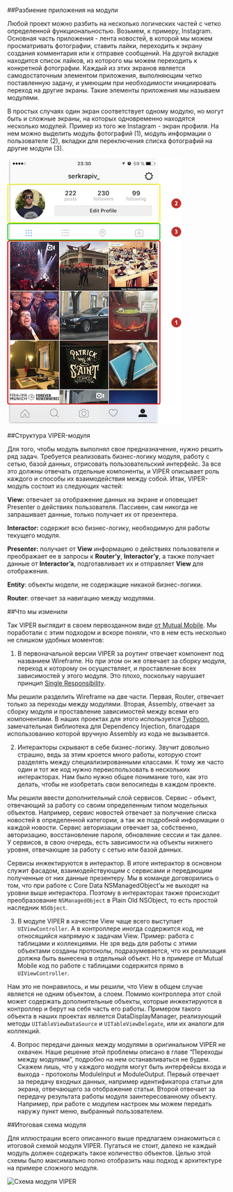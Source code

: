 ##Разбиение приложения на модули

Любой проект можно разбить на несколько логических частей с четко определенной функциональностью. Возьмем, к примеру, Instagram. Основная часть приложения - лента новостей, в которой мы можем просматривать фотографии, ставить лайки, переходить к экрану создания комментария или к отправке сообщений. На другой вкладке находится список лайков, из которого мы можем переходить к конкретной фотографии. Каждый из этих экранов является самодостаточным элементом приложения, выполняющим четко поставленную задачу, и умеющим при необходимости инициировать переход на другие экраны. Такие элементы приложения мы называем модулями.

В простых случаях один экран соответствует одному модулю, но могут быть и сложные экраны, на которых одновременно находятся несколько модулей. Пример из того же Instagram - экран профиля. На нем можно выделить модуль фотографий (1), модуль информации о пользователе (2), вкладки для переключения списка фотографий на другие модули (3).

![Профиль Instagram](../Resources/instagram_example_serkrapiv.png)

##Структура VIPER-модуля

Для того, чтобы модуль выполнял свое предназначение, нужно решить ряд задач. Требуется реализовать бизнес-логику модуля, работу с сетью, базой данных, отрисовать пользовательский интерфейс. За все это должны отвечать отдельные компоненты, и VIPER описывает роль каждого и способы их взаимодействия между собой. Итак, VIPER-модуль состоит из следующих частей:

**View:** отвечает за отображение данных на экране и оповещает Presenter о действиях пользователя. Пассивен, сам никогда не запрашивает данные, только получает их от презентера.

**Interactor:** содержит всю бизнес-логику, необходимую для работы текущего модуля.

**Presenter:** получает от **View** информацию о действиях пользователя и преображает ее в запросы к **Router’у**, **Interactor’у**, а также получает данные от **Interactor’a**, подготавливает их и отправляет **View** для отображения.

**Entity**: объекты модели, не содержащие никакой бизнес-логики.

**Router**: отвечает за навигацию между модулями.

##Что мы изменили

Так VIPER выглядит в своем первозданном виде [от Mutual Mobile](https://www.objc.io/issues/13-architecture/viper/). Мы поработали с этим подходом и вскоре поняли, что в нем есть несколько не слишком удобных моментов:

1) В первоначальной версии VIPER за роутинг отвечает компонент под названием Wireframe. Но при этом он же отвечает за сборку модуля, переход к которому он осуществляет, и проставление всех зависимостей у этого модуля. Это плохо, поскольку нарушает принцип [Single Responsibility](https://en.wikipedia.org/wiki/Single_responsibility_principle). 

Мы решили разделить Wireframe на две части. Первая, Router, отвечает только за переходы между модулями. Вторая, Assembly, отвечает за сборку модуля и проставление зависимостей между всеми его компонентами. В наших проектах для этого используется [Typhoon](https://github.com/appsquickly/Typhoon), замечательная библиотека для Dependency Injection, благодаря использованию которой вручную Assembly из кода не вызывается.

2) Интеракторы скрывают в себе бизнес-логику. Звучит довольно страшно, ведь за этим кроется много работы, которую стоит разделять между специализированными классами. К тому же часто один и тот же код нужно переиспользовать в нескольких интеракторах. Нам было нужно общее понимание того, как это делать, чтобы не изобретать свои велосипеды в каждом проекте.

Мы решили ввести дополнительный слой сервисов. Сервис - объект, отвечающий за работу со своим определенным типом модельных объектов. Например, сервис новостей отвечает за получение списка новостей в определенной категории, а так же подробной информации о каждой новости. Сервис авторизации отвечает за, собственно, авторизацию, восстановление пароля, обновление сессии и так далее. У сервисов, в свою очередь, есть зависимости на объекты нижнего уровня, отвечающие за работу с сетью или базой данных.

Сервисы инжектируются в интерактор. В итоге интерактор в основном служит фасадом, взаимодействующим с сервисами и передающим полученные от них данные презентеру. Мы в команде договорились о том, что при работе с Core Data NSManagedObject’ы не выходят на уровни выше интерактора. Поэтому в интеракторах также происходит преобразование `NSManagedObject` в Plain Old NSObject, то есть простой наследник `NSObject`.

3) В модуле VIPER в качестве View чаще всего выступает `UIViewController`. А в контроллере иногда содержится код, не относящийся напрямую к задачам View. Пример: работа с таблицами и коллекциями. Не зря ведь для работы с этими объектами созданы протоколы, подразумевается, что их реализация должна быть вынесена в отдельный объект. Но в примере от Mutual Mobile код по работе с таблицами содержится прямо в `UIViewController`.

Нам это не понравилось, и мы решили, что View в общем случае является не одним объектом, а слоем. Помимо контроллера этот слой может содержать дополнительные объекты, которые инжектируются в контроллер и берут на себя часть его работы. Примером такого объекта в наших проектах является DataDisplayManager, реализующий методы `UITableViewDataSource` и `UITableViewDelegate`, или их аналоги для коллекций.

4) Вопрос передачи данных между модулями в оригинальном VIPER не охвачен. Наше решение этой проблемы описано в главе “Переходы между модулями”, подробно на нем останавливаться не будем. Скажем лишь, что у каждого модуля могут быть интерфейсы входа и выхода - протоколы ModuleInput и ModuleOutput. Первый отвечает за передачу входных данных, например идентификатора статьи для экрана, отвечающего за отображение статьи. Второй отвечает за передачу результата работы модуля заинтересованному объекту. Например, при работе с модулем настроек мы можем передать наружу пункт меню, выбранный пользователем. 

##Итоговая схема модуля

Для иллюстрации всего описанного выше предлагаем ознакомиться с итоговой схемой модуля VIPER. Пугаться не стоит, далеко не каждый модуль должен содержать такое количество объектов. Целью этой схемы было максимально полно отобразить наш подход к архитектуре на примере сложного модуля.

![Схема модуля VIPER](../Resources/module_structure.png)
